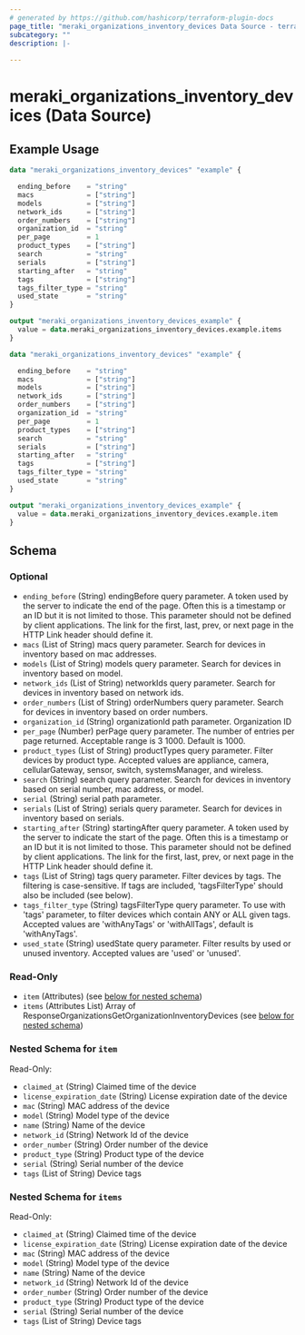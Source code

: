 ```yaml
---
# generated by https://github.com/hashicorp/terraform-plugin-docs
page_title: "meraki_organizations_inventory_devices Data Source - terraform-provider-meraki"
subcategory: ""
description: |-
  
---
```


# meraki_organizations_inventory_devices (Data Source)



## Example Usage

```terraform
data "meraki_organizations_inventory_devices" "example" {

  ending_before    = "string"
  macs             = ["string"]
  models           = ["string"]
  network_ids      = ["string"]
  order_numbers    = ["string"]
  organization_id  = "string"
  per_page         = 1
  product_types    = ["string"]
  search           = "string"
  serials          = ["string"]
  starting_after   = "string"
  tags             = ["string"]
  tags_filter_type = "string"
  used_state       = "string"
}

output "meraki_organizations_inventory_devices_example" {
  value = data.meraki_organizations_inventory_devices.example.items
}

data "meraki_organizations_inventory_devices" "example" {

  ending_before    = "string"
  macs             = ["string"]
  models           = ["string"]
  network_ids      = ["string"]
  order_numbers    = ["string"]
  organization_id  = "string"
  per_page         = 1
  product_types    = ["string"]
  search           = "string"
  serials          = ["string"]
  starting_after   = "string"
  tags             = ["string"]
  tags_filter_type = "string"
  used_state       = "string"
}

output "meraki_organizations_inventory_devices_example" {
  value = data.meraki_organizations_inventory_devices.example.item
}
```

<!-- schema generated by tfplugindocs -->
## Schema

### Optional

- `ending_before` (String) endingBefore query parameter. A token used by the server to indicate the end of the page. Often this is a timestamp or an ID but it is not limited to those. This parameter should not be defined by client applications. The link for the first, last, prev, or next page in the HTTP Link header should define it.
- `macs` (List of String) macs query parameter. Search for devices in inventory based on mac addresses.
- `models` (List of String) models query parameter. Search for devices in inventory based on model.
- `network_ids` (List of String) networkIds query parameter. Search for devices in inventory based on network ids.
- `order_numbers` (List of String) orderNumbers query parameter. Search for devices in inventory based on order numbers.
- `organization_id` (String) organizationId path parameter. Organization ID
- `per_page` (Number) perPage query parameter. The number of entries per page returned. Acceptable range is 3 1000. Default is 1000.
- `product_types` (List of String) productTypes query parameter. Filter devices by product type. Accepted values are appliance, camera, cellularGateway, sensor, switch, systemsManager, and wireless.
- `search` (String) search query parameter. Search for devices in inventory based on serial number, mac address, or model.
- `serial` (String) serial path parameter.
- `serials` (List of String) serials query parameter. Search for devices in inventory based on serials.
- `starting_after` (String) startingAfter query parameter. A token used by the server to indicate the start of the page. Often this is a timestamp or an ID but it is not limited to those. This parameter should not be defined by client applications. The link for the first, last, prev, or next page in the HTTP Link header should define it.
- `tags` (List of String) tags query parameter. Filter devices by tags. The filtering is case-sensitive. If tags are included, 'tagsFilterType' should also be included (see below).
- `tags_filter_type` (String) tagsFilterType query parameter. To use with 'tags' parameter, to filter devices which contain ANY or ALL given tags. Accepted values are 'withAnyTags' or 'withAllTags', default is 'withAnyTags'.
- `used_state` (String) usedState query parameter. Filter results by used or unused inventory. Accepted values are 'used' or 'unused'.

### Read-Only

- `item` (Attributes) (see [below for nested schema](#nestedatt--item))
- `items` (Attributes List) Array of ResponseOrganizationsGetOrganizationInventoryDevices (see [below for nested schema](#nestedatt--items))

<a id="nestedatt--item"></a>
### Nested Schema for `item`

Read-Only:

- `claimed_at` (String) Claimed time of the device
- `license_expiration_date` (String) License expiration date of the device
- `mac` (String) MAC address of the device
- `model` (String) Model type of the device
- `name` (String) Name of the device
- `network_id` (String) Network Id of the device
- `order_number` (String) Order number of the device
- `product_type` (String) Product type of the device
- `serial` (String) Serial number of the device
- `tags` (List of String) Device tags


<a id="nestedatt--items"></a>
### Nested Schema for `items`

Read-Only:

- `claimed_at` (String) Claimed time of the device
- `license_expiration_date` (String) License expiration date of the device
- `mac` (String) MAC address of the device
- `model` (String) Model type of the device
- `name` (String) Name of the device
- `network_id` (String) Network Id of the device
- `order_number` (String) Order number of the device
- `product_type` (String) Product type of the device
- `serial` (String) Serial number of the device
- `tags` (List of String) Device tags
